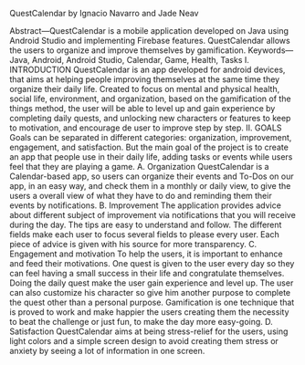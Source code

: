 QuestCalendar by Ignacio Navarro and Jade Neav

Abstract—QuestCalendar is a mobile application developed on Java using Android Studio and implementing Firebase features. QuestCalendar allows the users to organize and improve themselves by gamification.
Keywords—Java, Android, Android Studio, Calendar, Game, Health, Tasks
I.	INTRODUCTION 
QuestCalendar is an app developed for android devices, that aims at helping people improving themselves at the same time they organize their daily life. Created to focus on mental and physical health, social life, environment, and organization, based on the gamification of the things method, the user will be able to level up and gain experience by completing daily quests, and unlocking new characters or features to keep to motivation, and encourage de user to improve step by step.
II.	GOALS
Goals can be separated in different categories: organization, improvement, engagement, and satisfaction.
But the main goal of the project is to create an app that people use in their daily life, adding tasks or events while users feel that they are playing a game.
A.	Organization
QuestCalendar is a Calendar-based app, so users can organize their events and To-Dos on our app, in an easy way, and check them in a monthly or daily view, to give the users a overall view of what they have to do and reminding them their events by notifications.
B.	Improvement
The application provides advice about different subject of improvement via notifications that you will receive during the day. The tips are easy to understand and follow. The different fields make each user to focus several fields to please every user.  Each piece of advice is given with his source for more transparency.
C.	Engagement and motivation
To help the users, it is important to enhance and feed their motivations. One quest is given to the user every day so they can feel having a small success in their life and congratulate themselves. Doing the daily quest make the user gain experience and level up. The user can also customize his character so give him another purpose to complete the quest other than a personal purpose. 
Gamification is one technique that is proved to work and make happier the users creating them the necessity to beat the challenge or just fun, to make the day more easy-going.
D.	Satisfaction
QuestCalendar aims at being stress-relief for the users, using light colors and a simple screen design to avoid creating them stress or anxiety by seeing a lot of information in one screen. 
